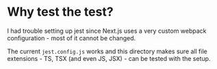 # Why test the test?

I had trouble setting up jest since Next.js uses a very custom webpack configuration - most of it cannot be changed.

The current `jest.config.js` works and this directory makes sure all file extensions - TS, TSX (and even JS, JSX) - can be tested with the setup.
